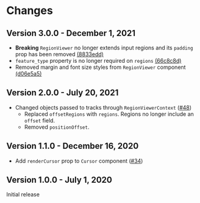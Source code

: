 # Changes

## Version 3.0.0 - December 1, 2021

- **Breaking** `RegionViewer` no longer extends input regions and its `padding` prop has been removed [(8833edd)](https://github.com/broadinstitute/gnomad-browser-toolkit/commit/8833edd0a311f8eb19103a1c284a5fff4f6f3bfe)
- `feature_type` property is no longer required on `regions` [(66c8c8d)](https://github.com/broadinstitute/gnomad-browser-toolkit/commit/66c8c8df307a52d5115fa252aeb0ff6f7e115d4e)
- Removed margin and font size styles from `RegionViewer` component [(d06e5a5)](https://github.com/broadinstitute/gnomad-browser-toolkit/commit/d06e5a5ffaee3fc85aab32a1228414623fe334a4)

## Version 2.0.0 - July 20, 2021

- Changed objects passed to tracks through `RegionViewerContext` ([#48](https://github.com/broadinstitute/gnomad-browser-toolkit/pull/48))
  - Replaced `offsetRegions` with `regions`. Regions no longer include an `offset` field.
  - Removed `positionOffset`.

## Version 1.1.0 - December 16, 2020

- Add `renderCursor` prop to `Cursor` component ([#34](https://github.com/broadinstitute/gnomad-browser-toolkit/pull/34))

## Version 1.0.0 - July 1, 2020

Initial release
